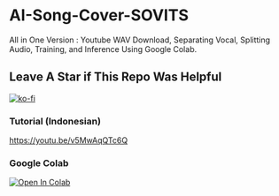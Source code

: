 # AI-Song-Cover-SOVITS
All in One Version : Youtube WAV Download, Separating Vocal, Splitting Audio, Training, and Inference Using Google Colab.
## Leave A Star if This Repo Was Helpful
[![ko-fi](https://ko-fi.com/img/githubbutton_sm.svg)](https://ko-fi.com/R6R7AH1FA)

### Tutorial (Indonesian)
https://youtu.be/v5MwAqQTc6Q

### Google Colab
[![Open In Colab](https://colab.research.google.com/assets/colab-badge.svg)](https://colab.research.google.com/github/ardha27/AI-Song-Cover-SOVITS/blob/main/AI_Song_Cover_SOVITS.ipynb)
